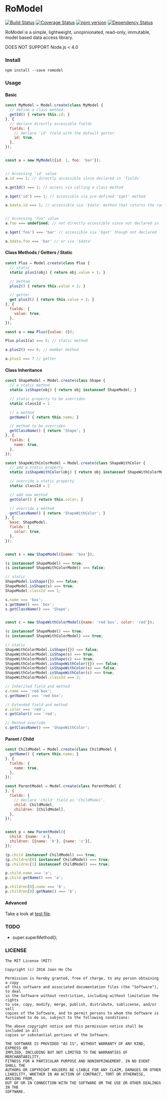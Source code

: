 # RoModel
[![Build Status](https://travis-ci.org/joonhocho/romodel.svg?branch=master)](https://travis-ci.org/joonhocho/romodel)
[![Coverage Status](https://coveralls.io/repos/github/joonhocho/romodel/badge.svg?branch=master)](https://coveralls.io/github/joonhocho/romodel?branch=master)
[![npm version](https://badge.fury.io/js/romodel.svg)](https://badge.fury.io/js/romodel)
[![Dependency Status](https://david-dm.org/joonhocho/romodel.svg)](https://david-dm.org/joonhocho/romodel)

RoModel is a simple, lightweight, unopinionated, read-only, immutable, model based data access library.

DOES NOT SUPPORT Node.js < 4.0


### Install
```
npm install --save romodel
```


### Usage

#### Basic
```javascript
const MyModel = Model.create(class MyModel {
  // define a class method.
  getId() { return this.id; }
}, {
  // declare directly accessible fields
  fields: {
    // declare 'id' field with the default getter.
    id: true,
  },
});


const a = new MyModel({id: 1, foo: 'bar'});


// Accessing 'id' value
a.id === 1; // directly accessible since declared in 'fields'

a.getId() === 1; // access via calling a class method

a.$get('id') === 1; // accessible via pre-defined '$get' method

a.$data.id === 1; // accessible via '$data' method that returns the raw data


// Accessing 'foo' value
a.foo === undefined; // not directly accessible since not declared in 'fields'

a.$get('foo') === 'bar' // accessible via '$get' though not declared

a.$data.foo === 'bar' // or via '$data'
```

#### Class Methods / Getters / Static
```javascript
const Plus = Model.create(class Plus {
  // static
  static plus1(obj) { return obj.value + 1; }

  // method
  plus2() { return this.value + 2; }

  // getter
  get plus3() { return this.value + 3; }
}, {
  fields: {
    value: true,
  },
});

const a = new Plus({value: 4});

Plus.plus1(a) === 5; // static method

a.plus2() === 6; // member method

a.plus3 === 7 // getter
```


#### Class Inheritance
```javascript
const ShapeModel = Model.create(class Shape {
  // a static method
  static isShape(obj) { return obj instanceof ShapeModel; }

  // static property to be overriden
  static classId = 1

  // a method
  getName() { return this.name; }

  // method to be overriden
  getClassName() { return 'Shape'; }
}, {
  fields: {
    name: true,
  },
});

const ShapeWithColorModel = Model.create(class ShapeWithColor {
  // add a static property
  static isShapeWithColor(obj) { return obj instanceof ShapeWithColorModel; }

  // override a static property
  static classId = 2

  // add new method
  getColor() { return this.color; }

  // override a method
  getClassName() { return 'ShapeWithColor'; }
}, {
  base: ShapeModel,
  fields: {
    color: true,
  },
});


const s = new ShapeModel({name: 'box'});

(s instanceof ShapeModel) === true;
(s instanceof ShapeWithColorModel) === false;

// static
ShapeModel.isShape({}) === false;
ShapeModel.isShape(s) === true;
ShapeModel.classId === 1;

s.name === 'box';
s.getName() === 'box';
s.getClassName() === 'Shape';


const c = new ShapeWithColorModel({name: 'red box', color: 'red'});

(c instanceof ShapeModel) === true;
(c instanceof ShapeWithColorModel) === true;

// static
ShapeWithColorModel.isShape({}) === false;
ShapeWithColorModel.isShape(s) === true;
ShapeWithColorModel.isShape(c) === true;
ShapeWithColorModel.isShapeWithColor({}) === false;
ShapeWithColorModel.isShapeWithColor(s) === false;
ShapeWithColorModel.isShapeWithColor(c) === true;
ShapeWithColorModel.classId === 2;

// Inherited field and method
c.name === 'red box';
c.getName() === 'red box';

// Extended field and method
c.color === 'red';
c.getColor() === 'red';

// Method override
c.getClassName() === 'ShapeWithColor';
```


#### Parent / Child
```javascript
const ChildModel = Model.create(class ChildModel {
  getName() { return this.name; }
}, {
  fields: {
    name: true,
  },
});

const ParentModel = Model.create(class ParentModel {
}, {
  fields: {
    // declare 'child' field as 'ChildModel'.
    child: ChildModel,
    children: [ChildModel],
  },
});


const p = new ParentModel({
  child: {name: 'a'},
  children: [{name: 'b'}, {name: 'c'}],
});

(p.child instanceof ChildModel) === true;
(p.children[0] instanceof ChildModel) === true;
(p.children[1] instanceof ChildModel) === true;

p.child.name === 'a';
p.child.getName() === 'a';

p.children[0].name === 'b';
p.children[0].getName() === 'b';
```


#### Advanced
Take a look at [test file](https://github.com/joonhocho/romodel/blob/master/test/index.js).


### TODO
 - super.superMethod();


### LICENSE
```
The MIT License (MIT)

Copyright (c) 2016 Joon Ho Cho

Permission is hereby granted, free of charge, to any person obtaining a copy
of this software and associated documentation files (the "Software"), to deal
in the Software without restriction, including without limitation the rights
to use, copy, modify, merge, publish, distribute, sublicense, and/or sell
copies of the Software, and to permit persons to whom the Software is
furnished to do so, subject to the following conditions:

The above copyright notice and this permission notice shall be included in all
copies or substantial portions of the Software.

THE SOFTWARE IS PROVIDED "AS IS", WITHOUT WARRANTY OF ANY KIND, EXPRESS OR
IMPLIED, INCLUDING BUT NOT LIMITED TO THE WARRANTIES OF MERCHANTABILITY,
FITNESS FOR A PARTICULAR PURPOSE AND NONINFRINGEMENT. IN NO EVENT SHALL THE
AUTHORS OR COPYRIGHT HOLDERS BE LIABLE FOR ANY CLAIM, DAMAGES OR OTHER
LIABILITY, WHETHER IN AN ACTION OF CONTRACT, TORT OR OTHERWISE, ARISING FROM,
OUT OF OR IN CONNECTION WITH THE SOFTWARE OR THE USE OR OTHER DEALINGS IN THE
SOFTWARE.
```
